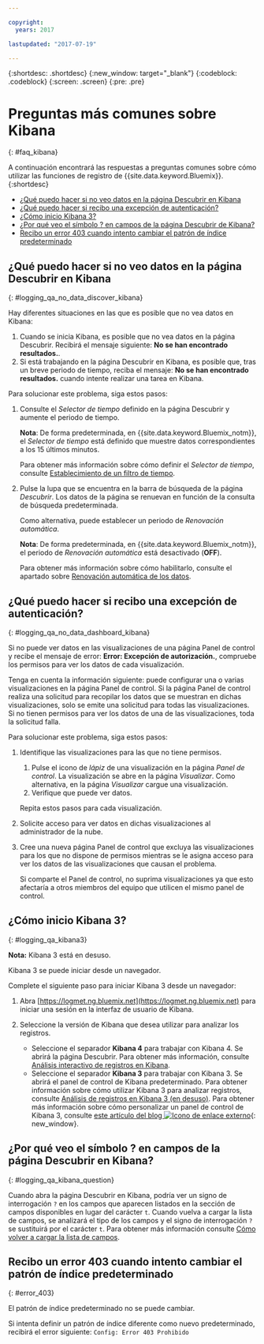 ```yaml
---

copyright:
  years: 2017

lastupdated: "2017-07-19"

---
```



{:shortdesc: .shortdesc}
{:new_window: target="_blank"}
{:codeblock: .codeblock}
{:screen: .screen}
{:pre: .pre}


# Preguntas más comunes sobre Kibana
{: #faq_kibana}

A continuación encontrará las respuestas a preguntas comunes sobre cómo utilizar las funciones de registro de {{site.data.keyword.Bluemix}}. {:shortdesc}

* [¿Qué puedo hacer si no veo datos en la página Descubrir en Kibana](/docs/services/CloudLogAnalysis/qa/faq_kibana.html##logging_qa_no_data_discover_kibana)
* [¿Qué puedo hacer si recibo una excepción de autenticación?](/docs/services/CloudLogAnalysis/qa/faq_kibana.html##logging_qa_no_data_dashboard_kibana)
* [¿Cómo inicio Kibana 3?](/docs/services/CloudLogAnalysis/qa/faq_kibana.html##logging_qa_kibana3)
* [¿Por qué veo el símbolo ? en campos de la página Descubrir de Kibana? ](/docs/services/CloudLogAnalysis/qa/faq_kibana.html##logging_qa_kibana_question)
* [Recibo un error 403 cuando intento cambiar el patrón de índice predeterminado](/docs/services/CloudLogAnalysis/qa/faq_kibana.html#error_403)

## ¿Qué puedo hacer si no veo datos en la página Descubrir en Kibana
{: #logging_qa_no_data_discover_kibana}

Hay diferentes situaciones en las que es posible que no vea datos en Kibana:

1. Cuando se inicia Kibana, es posible que no vea datos en la página Descubrir. Recibirá el mensaje siguiente: **No se han encontrado resultados.**. 
2. Si está trabajando en la página Descubrir en Kibana, es posible que, tras un breve periodo de tiempo, reciba el mensaje: **No se han encontrado resultados.** cuando intente realizar una tarea en Kibana.

Para solucionar este problema, siga estos pasos:

1. Consulte el *Selector de tiempo* definido en la página Descubrir y aumente el periodo de tiempo. 

    **Nota**: De forma predeterminada, en {{site.data.keyword.Bluemix_notm}}, el *Selector de tiempo* está definido que muestre datos correspondientes a los 15 últimos minutos.

    Para obtener más información sobre cómo definir el *Selector de tiempo*, consulte [Establecimiento de un filtro de tiempo](/docs/services/CloudLogAnalysis/kibana/filter_logs.html#set_time_filter).
       
2. Pulse la lupa que se encuentra en la barra de búsqueda de la página *Descubrir*. Los datos de la página se renuevan en función de la consulta de búsqueda predeterminada.

    Como alternativa, puede establecer un periodo de *Renovación automática*.

    **Nota**: De forma predeterminada, en {{site.data.keyword.Bluemix_notm}}, el periodo de *Renovación automática* está desactivado (**OFF**).
    
    Para obtener más información sobre cómo habilitarlo, consulte el apartado sobre [Renovación automática de los datos](/docs/services/CloudLogAnalysis/kibana/analize_logs_interactively.html#discover_view_refresh_interval).



## ¿Qué puedo hacer si recibo una excepción de autenticación?
{: #logging_qa_no_data_dashboard_kibana}

Si no puede ver datos en las visualizaciones de una página Panel de control y recibe el mensaje de error: **Error: Excepción de autorización.**, compruebe los permisos para ver los datos de cada visualización.

Tenga en cuenta la información siguiente: puede configurar una o varias visualizaciones en la página Panel de control. Si la página Panel de control realiza una solicitud para recopilar los datos que se muestran en dichas visualizaciones, solo se emite una solicitud para todas las visualizaciones. Si no tienen permisos para ver los datos de una de las visualizaciones, toda la solicitud falla.

Para solucionar este problema, siga estos pasos:

1. Identifique las visualizaciones para las que no tiene permisos.

    1. Pulse el icono de *lápiz* de una visualización en la página *Panel de control*. La visualización se abre en la página *Visualizar*. Como alternativa, en la página *Visualizar* cargue una visualización. 
    2. Verifique que puede ver datos.
    
    Repita estos pasos para cada visualización.

2. Solicite acceso para ver datos en dichas visualizaciones al administrador de la nube.

3. Cree una nueva página Panel de control que excluya las visualizaciones para los que no dispone de permisos mientras se le asigna acceso para ver los datos de las visualizaciones que causan el problema. 

    Si comparte el Panel de control, no suprima visualizaciones ya que esto afectaría a otros miembros del equipo que utilicen el mismo panel de control.

## ¿Cómo inicio Kibana 3?
{: #logging_qa_kibana3}

**Nota:** Kibana 3 está en desuso.

Kibana 3 se puede iniciar desde un navegador.

Complete el siguiente paso para iniciar Kibana 3 desde un navegador:

1. Abra [https://logmet.ng.bluemix.net](https://logmet.ng.bluemix.net) para iniciar una sesión en la interfaz de usuario de Kibana.
    
2. Seleccione la versión de Kibana que desea utilizar para analizar los registros.
    * Seleccione el separador **Kibana 4** para trabajar con Kibana 4. Se abrirá la página Descubrir. Para obtener más información, consulte [Análisis interactivo de registros en Kibana](/docs/services/CloudLogAnalysis/qa/faq_kibana.html#logging_kibana_analize_logs_interactively.html#kibana_analize_logs_interactively).
    * Seleccione el separador **Kibana 3** para trabajar con Kibana 3. Se abrirá el panel de control de Kibana predeterminado. Para obtener información sobre cómo utilizar Kibana 3 para analizar registros, consulte [Análisis de registros en Kibana 3 (en desuso)](docs/monitor_log/kibana3/logging_view_kibana3.html#analyzing_logs_Kibana3). Para obtener más información sobre cómo personalizar un panel de control de Kibana 3, consulte [este artículo del blog ![Icono de enlace externo](../../../icons/launch-glyph.svg "Icono de enlace externo")](https://www.ibm.com/blogs/bluemix/2015/09/creating-custom-kibana-dashboard-in-bluemix/ "Icono de enlace externo"){: new_window}.
     

## ¿Por qué veo el símbolo ? en campos de la página Descubrir en Kibana?
{: #logging_qa_kibana_question}

Cuando abra la página Descubrir en Kibana, podría ver un signo de interrogación `?` en los campos que aparecen listados en la sección de campos disponibles en lugar del carácter `t`. Cuando vuelva a cargar la lista de campos, se analizará el tipo de los campos y el signo de interrogación `?` se sustituirá por el carácter `t`. Para obtener más información consulte [Cómo volver a cargar la lista de campos](/docs/services/CloudLogAnalysis/kibana/analize_logs_interactively.html#discover_view_reload_fields).


## Recibo un error 403 cuando intento cambiar el patrón de índice predeterminado
{: #error_403}

El patrón de índice predeterminado no se puede cambiar. 

Si intenta definir un patrón de índice diferente como nuevo predeterminado, recibirá el error siguiente: `Config: Error 403 Prohibido`


